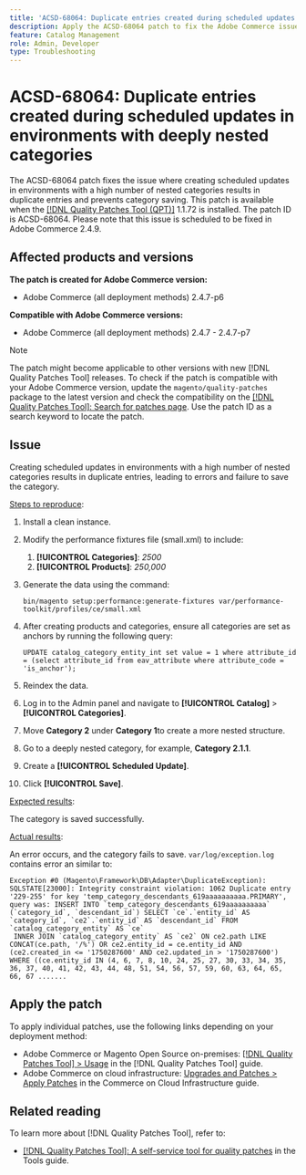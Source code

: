 ```yaml
---
title: 'ACSD-68064: Duplicate entries created during scheduled updates in environments with deeply nested categories'
description: Apply the ACSD-68064 patch to fix the Adobe Commerce issue where creating scheduled updates in environments with a high number of nested categories results in duplicate entries and prevents category saving.
feature: Catalog Management
role: Admin, Developer
type: Troubleshooting
---
```


# ACSD-68064: Duplicate entries created during scheduled updates in environments with deeply nested categories

The ACSD-68064 patch fixes the issue where creating scheduled updates in environments with a high number of nested categories results in duplicate entries and prevents category saving. This patch is available when the [[!DNL Quality Patches Tool (QPT)]](/help/tools/quality-patches-tool/quality-patches-tool-to-self-serve-quality-patches.md) 1.1.72 is installed. The patch ID is ACSD-68064. Please note that this issue is scheduled to be fixed in Adobe Commerce 2.4.9.

## Affected products and versions

**The patch is created for Adobe Commerce version:**

* Adobe Commerce (all deployment methods) 2.4.7-p6

**Compatible with Adobe Commerce versions:**

* Adobe Commerce (all deployment methods) 2.4.7 - 2.4.7-p7

>[!NOTE]
>
>The patch might become applicable to other versions with new [!DNL Quality Patches Tool] releases. To check if the patch is compatible with your Adobe Commerce version, update the `magento/quality-patches` package to the latest version and check the compatibility on the [[!DNL Quality Patches Tool]: Search for patches page](https://experienceleague.adobe.com/tools/commerce-quality-patches/index.html). Use the patch ID as a search keyword to locate the patch.

## Issue

Creating scheduled updates in environments with a high number of nested categories results in duplicate entries, leading to errors and failure to save the category.

<u>Steps to reproduce</u>:

1. Install a clean instance.
1. Modify the performance fixtures file (small.xml) to include:
    1. **[!UICONTROL Categories]**: *2500*
    1. **[!UICONTROL Products]**: *250,000*
1. Generate the data using the command:

    ```
    bin/magento setup:performance:generate-fixtures var/performance-toolkit/profiles/ce/small.xml
    ```

1. After creating products and categories, ensure all categories are set as anchors by running the following query:

    ```
    UPDATE catalog_category_entity_int set value = 1 where attribute_id = (select attribute_id from eav_attribute where attribute_code = 'is_anchor'); 
    ```

1. Reindex the data.
1. Log in to the Admin panel and navigate to **[!UICONTROL Catalog]** > **[!UICONTROL Categories]**.
1. Move **Category 2** under **Category 1**to create a more nested structure.
1. Go to a deeply nested category, for example, **Category 2.1.1**.
1. Create a **[!UICONTROL Scheduled Update]**.
1. Click **[!UICONTROL Save]**.

<u>Expected results</u>:

The category is saved successfully.

<u>Actual results</u>:

An error occurs, and the category fails to save. `var/log/exception.log` contains error an similar to:

```
Exception #0 (Magento\Framework\DB\Adapter\DuplicateException): SQLSTATE[23000]: Integrity constraint violation: 1062 Duplicate entry '229-255' for key 'temp_category_descendants_619aaaaaaaaaa.PRIMARY', query was: INSERT INTO `temp_category_descendants_619aaaaaaaaaa` (`category_id`, `descendant_id`) SELECT `ce`.`entity_id` AS `category_id`, `ce2`.`entity_id` AS `descendant_id` FROM `catalog_category_entity` AS `ce`
 INNER JOIN `catalog_category_entity` AS `ce2` ON ce2.path LIKE CONCAT(ce.path, '/%') OR ce2.entity_id = ce.entity_id AND (ce2.created_in <= '1750287600' AND ce2.updated_in > '1750287600') WHERE ((ce.entity_id IN (4, 6, 7, 8, 10, 24, 25, 27, 30, 33, 34, 35, 36, 37, 40, 41, 42, 43, 44, 48, 51, 54, 56, 57, 59, 60, 63, 64, 65, 66, 67 .......
```

## Apply the patch

To apply individual patches, use the following links depending on your deployment method:

* Adobe Commerce or Magento Open Source on-premises: [[!DNL Quality Patches Tool] > Usage](/help/tools/quality-patches-tool/usage.md) in the [!DNL Quality Patches Tool] guide.
* Adobe Commerce on cloud infrastructure: [Upgrades and Patches > Apply Patches](https://experienceleague.adobe.com/docs/commerce-cloud-service/user-guide/develop/upgrade/apply-patches.html) in the Commerce on Cloud Infrastructure guide.

## Related reading

To learn more about [!DNL Quality Patches Tool], refer to:

* [[!DNL Quality Patches Tool]: A self-service tool for quality patches](/help/tools/quality-patches-tool/quality-patches-tool-to-self-serve-quality-patches.md) in the Tools guide.
